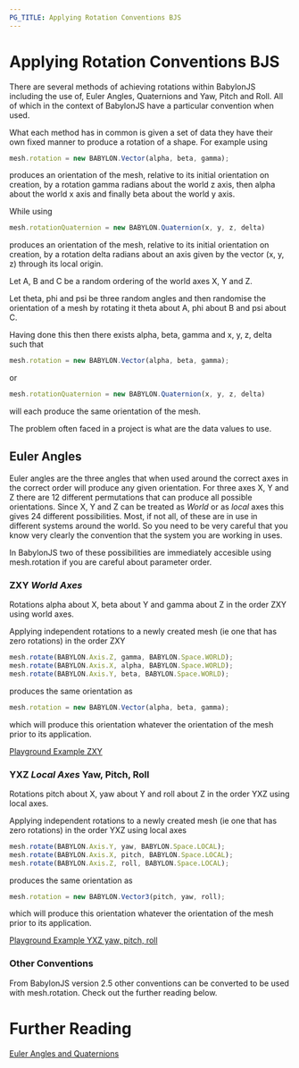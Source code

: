 ```yaml
---
PG_TITLE: Applying Rotation Conventions BJS
---
```


# Applying Rotation Conventions BJS

There are several methods of achieving rotations within BabylonJS including the use of, Euler Angles, Quaternions and Yaw, Pitch and Roll. All of which 
in the context of BabylonJS have a particular convention when used.

What each method has in common is given a set of data they have their own fixed manner to produce a rotation of a shape. 
For example using 

```javascript
mesh.rotation = new BABYLON.Vector(alpha, beta, gamma);
```
produces an orientation of the mesh, relative to its initial orientation on creation, by a rotation gamma radians about the world z axis, then alpha about the 
world x axis and finally beta about the world y axis.

While using

```javascript
mesh.rotationQuaternion = new BABYLON.Quaternion(x, y, z, delta)
```

produces an orientation of the mesh, relative to its initial orientation on creation, by a rotation delta radians about an axis given 
by the vector (x, y, z) through its local origin.

Let A, B and C be a random ordering of the world axes X, Y and Z. 

Let theta, phi and psi be three random angles and then randomise the orientation of a mesh by rotating it theta about A, phi about B and psi about C.

Having done this then there exists alpha, beta, gamma and x, y, z, delta such that 

```javascript
mesh.rotation = new BABYLON.Vector(alpha, beta, gamma);
```
or

```javascript
mesh.rotationQuaternion = new BABYLON.Quaternion(x, y, z, delta)
```   

will each produce the same orientation of the mesh.

The problem often faced in a project is what are the data values to use.

## Euler Angles

Euler angles are the three angles that when used around the correct axes in the correct order will produce any given orientation. 
For three axes X, Y and Z there are 12 different permutations that can produce all possible orientations. Since X, Y and Z can be treated as *World* or as *local* axes 
this gives 24 different possibilities. Most, if not all, of these are in use in different systems around the world. So you need to be very careful that you know very clearly the convention that 
the system you are working in uses.

In BabylonJS two of these possibilities are immediately accesible using mesh.rotation if you are careful about parameter order.

### ZXY *World Axes*

Rotations alpha about X, beta about Y and gamma about Z in the order ZXY using world axes.

Applying independent rotations to a newly created mesh (ie one that has zero rotations) in the order ZXY

```javascript
mesh.rotate(BABYLON.Axis.Z, gamma, BABYLON.Space.WORLD);
mesh.rotate(BABYLON.Axis.X, alpha, BABYLON.Space.WORLD);
mesh.rotate(BABYLON.Axis.Y, beta, BABYLON.Space.WORLD);
```

produces the same orientation as 

```javascript
mesh.rotation = new BABYLON.Vector(alpha, beta, gamma);
```

which will produce this orientation whatever the orientation of the mesh prior to its application.

[Playground Example ZXY](http://www.babylonjs-playground.com/#1ST43U#2)

### YXZ *Local Axes* Yaw, Pitch, Roll

Rotations pitch about X, yaw about Y and roll about Z in the order YXZ using local axes.

Applying independent rotations to a newly created mesh (ie one that has zero rotations) in the order YXZ using local axes

```javascript
mesh.rotate(BABYLON.Axis.Y, yaw, BABYLON.Space.LOCAL);
mesh.rotate(BABYLON.Axis.X, pitch, BABYLON.Space.LOCAL);
mesh.rotate(BABYLON.Axis.Z, roll, BABYLON.Space.LOCAL);
```

produces the same orientation as 

```javascript
mesh.rotation = new BABYLON.Vector3(pitch, yaw, roll);
```

which will produce this orientation whatever the orientation of the mesh prior to its application.

[Playground Example YXZ yaw, pitch, roll](http://www.babylonjs-playground.com/#1ST43U#4)

### Other Conventions
From BabylonJS version 2.5 other conventions can be converted to be used with mesh.rotation. Check out the further reading below.

# Further Reading

[Euler Angles and Quaternions](/tutorials/Euler_Angles.html)